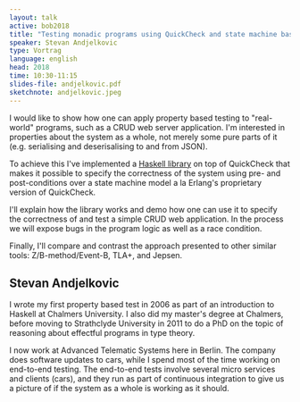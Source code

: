 ```yaml
---
layout: talk
active: bob2018
title: "Testing monadic programs using QuickCheck and state machine based models"
speaker: Stevan Andjelkovic
type: Vortrag
language: english
head: 2018
time: 10:30-11:15
slides-file: andjelkovic.pdf
sketchnote: andjelkovic.jpeg
---
```


I would like to show how one can apply property based testing to
"real-world" programs, such as a CRUD web server application. I'm
interested in properties about the system as a whole, not merely some
pure parts of it (e.g. serialising and deserisalising to and from JSON).

To achieve this I've implemented a [Haskell library](https://github.com/advancedtelematic/quickcheck-state-machine) on top of QuickCheck
that makes it possible to specify the correctness of the system using
pre- and post-conditions over a state machine model a la Erlang's
proprietary version of QuickCheck.

I'll explain how the library works and demo how one can use it to
specify the correctness of and test a simple CRUD web application. In
the process we will expose bugs in the program logic as well as a race
condition.

Finally, I'll compare and contrast the approach presented to other
similar tools: Z/B-method/Event-B, TLA+, and Jepsen.

## Stevan Andjelkovic

I wrote my first property based test in 2006 as part of an introduction
to Haskell at Chalmers University. I also did my master's degree at
Chalmers, before moving to Strathclyde University in 2011 to do a PhD on
the topic of reasoning about effectful programs in type theory.

I now work at Advanced Telematic Systems here in Berlin. The company
does software updates to cars, while I spend most of the time working on
end-to-end testing. The end-to-end tests involve several micro services
and clients (cars), and they run as part of continuous integration to
give us a picture of if the system as a whole is working as it should.
